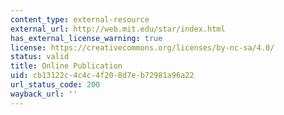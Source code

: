 ```yaml
---
content_type: external-resource
external_url: http://web.mit.edu/star/index.html
has_external_license_warning: true
license: https://creativecommons.org/licenses/by-nc-sa/4.0/
status: valid
title: Online Publication
uid: cb13122c-4c4c-4f20-8d7e-b72981a96a22
url_status_code: 200
wayback_url: ''
---
```

